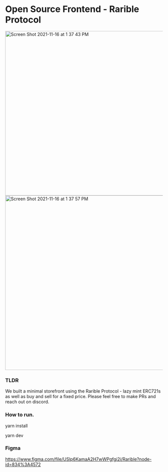 
# Open Source Frontend - Rarible Protocol

<img width="527" alt="Screen Shot 2021-11-16 at 1 37 43 PM" src="https://user-images.githubusercontent.com/24348787/142053850-fb9494c3-66fa-4833-b2c7-87a121f4cdee.png">
<img width="559" alt="Screen Shot 2021-11-16 at 1 37 57 PM" src="https://user-images.githubusercontent.com/24348787/142053834-311a610b-cd35-414a-93c8-b4815b639d10.png">


### TLDR

We built a minimal storefront using the Rarible Protocol - lazy mint ERC721s as well as buy and sell for a fixed price. Please feel free to make PRs and reach out on discord.

### How to run.

yarn install

yarn dev

### Figma 

https://www.figma.com/file/USlp6KamaA2H7wWPgfgi2i/Rarible?node-id=834%3A4572
